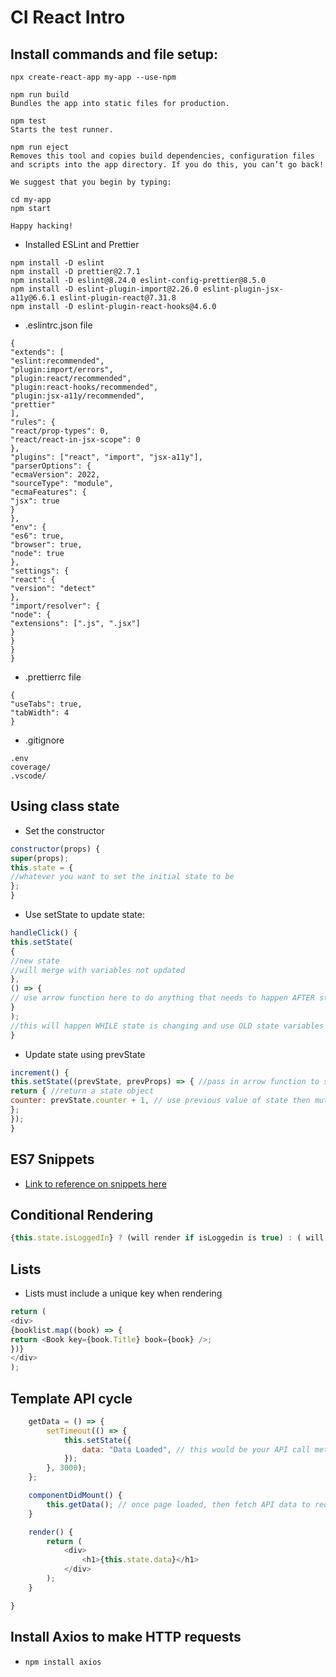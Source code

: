 # CI React Intro
## Install commands and file setup:

`npx create-react-app my-app --use-npm`

```
npm run build
Bundles the app into static files for production.

npm test
Starts the test runner.

npm run eject
Removes this tool and copies build dependencies, configuration files
and scripts into the app directory. If you do this, you can’t go back!

We suggest that you begin by typing:

cd my-app
npm start

Happy hacking!
```

- Installed ESLint and Prettier

```
npm install -D eslint
npm install -D prettier@2.7.1
npm install -D eslint@8.24.0 eslint-config-prettier@8.5.0
npm install -D eslint-plugin-import@2.26.0 eslint-plugin-jsx-a11y@6.6.1 eslint-plugin-react@7.31.8
npm install -D eslint-plugin-react-hooks@4.6.0
```

- .eslintrc.json file

```
{
"extends": [
"eslint:recommended",
"plugin:import/errors",
"plugin:react/recommended",
"plugin:react-hooks/recommended",
"plugin:jsx-a11y/recommended",
"prettier"
],
"rules": {
"react/prop-types": 0,
"react/react-in-jsx-scope": 0
},
"plugins": ["react", "import", "jsx-a11y"],
"parserOptions": {
"ecmaVersion": 2022,
"sourceType": "module",
"ecmaFeatures": {
"jsx": true
}
},
"env": {
"es6": true,
"browser": true,
"node": true
},
"settings": {
"react": {
"version": "detect"
},
"import/resolver": {
"node": {
"extensions": [".js", ".jsx"]
}
}
}
}
```

- .prettierrc file

```
{
"useTabs": true,
"tabWidth": 4
}

```

- .gitignore

```
.env
coverage/
.vscode/
```

## Using class state
* Set the constructor
```javascript
constructor(props) {
super(props);
this.state = {
//whatever you want to set the initial state to be
};
}
```
* Use setState to update state:
```javascript
handleClick() {
this.setState(
{
//new state
//will merge with variables not updated
},
() => {
// use arrow function here to do anything that needs to happen AFTER state has changed
}
);
//this will happen WHILE state is changing and use OLD state variables
}

```
* Update state using prevState
```javascript
increment() {
this.setState((prevState, prevProps) => { //pass in arrow function to setState
return { //return a state object
counter: prevState.counter + 1, // use previous value of state then mutate that value 
};
});
}
```

## ES7 Snippets 

* [Link to reference on snippets here](https://docs.google.com/document/d/1QtCwh_CcgXwbrHcGP4hlpOi37vylxurn-x4BznhbkBA/edit)


## Conditional Rendering

```javascript
{this.state.isLoggedIn} ? (will render if isLoggedin is true) : ( will render is isLoggedin is false)
```

## Lists

* Lists must include a unique key when rendering
```javascript
return (
<div>
{booklist.map((book) => {
return <Book key={book.Title} book={book} />;
})}
</div>
);
```

## Template API cycle

```javascript
    getData = () => {
    	setTimeout(() => {
    		this.setState({
    			data: "Data Loaded", // this would be your API call method
    		});
    	}, 3000);
    };

    componentDidMount() {
    	this.getData(); // once page loaded, then fetch API data to reduce page load lag
    }

    render() {
    	return (
    		<div>
    			<h1>{this.state.data}</h1>
    		</div>
    	);
    }

}
```

## Install Axios to make HTTP requests
* `npm install axios`